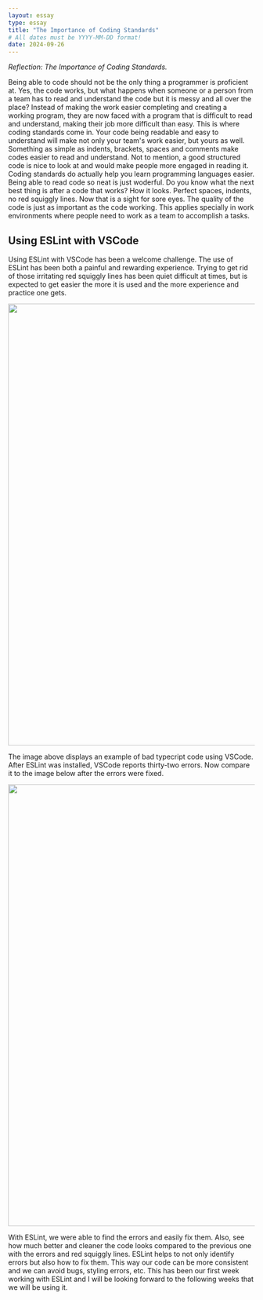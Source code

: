 ```yaml
---
layout: essay
type: essay
title: "The Importance of Coding Standards"
# All dates must be YYYY-MM-DD format!
date: 2024-09-26
---
```




*Reflection: The Importance of Coding Standards.*

Being able to code should not be the only thing a programmer is proficient at. Yes, the code works, but what happens when someone or a person from a team has to read and understand the code but it is messy and all over the place? Instead of making the work easier completing and creating a working program, they are now faced with a program that is difficult to read and understand, making their job more difficult than easy. This is where coding standards come in. Your code being readable and easy to understand will make not only your team's work easier, but yours as well. Something as simple as indents, brackets, spaces and comments make codes easier to read and understand. Not to mention, a good structured code is nice to look at and would make people more engaged in reading it. Coding standards do actually help you learn programming languages easier. Being able to read code so neat is just woderful. Do you know what the next best thing is after a code that works? How it looks. Perfect spaces, indents, no red squiggly lines. Now that is a sight for sore eyes. The quality of the code is just as important as the code working. This applies specially in work environments where people need to work as a team to accomplish a tasks.

## Using ESLint with VSCode

Using ESLint with VSCode has been a welcome challenge. The use of ESLint has been both a painful and rewarding experience. Trying to get rid of those irritating red squiggly lines has been quiet difficult at times, but is expected to get easier the more it is used and the more experience and practice one gets.

<p><img width="900px" class="rounded float-start pe-4" src="https://courses.ics.hawaii.edu/ics314f24/morea/coding-standards/experience-fix-bad-typescript-1.png"></p>


The image above displays an example of bad typecript code using VSCode. After ESLint was installed, VSCode reports thirty-two errors. Now compare it to the image below after the errors were fixed.


<p><img width="900px" class="rounded float-start pe-4" src="https://courses.ics.hawaii.edu/ics314f24/morea/coding-standards/experience-fix-bad-typescript-3.png"></p>


With ESLint, we were able to find the errors and easily fix them. Also, see how much better and cleaner the code looks compared to the previous one with the errors and red squiggly lines. ESLint helps to not only identify errors but also how to fix them. This way our code can be more consistent and we can avoid bugs, styling errors, etc. This has been our first week working with ESLint and I will be looking forward to the following weeks that we will be using it.
